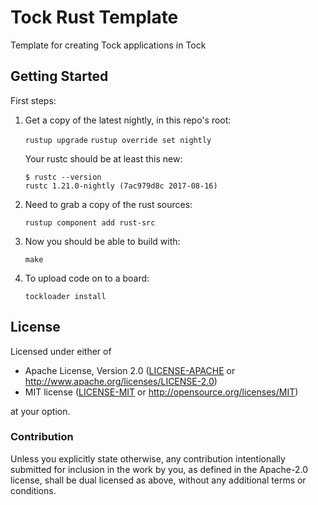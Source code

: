 # Tock Rust Template
Template for creating Tock applications in Tock


## Getting Started

First steps:

1. Get a copy of the latest nightly, in this repo's root:

    `rustup upgrade`
    `rustup override set nightly`

    Your rustc should be at least this new:
    ```
    $ rustc --version
    rustc 1.21.0-nightly (7ac979d8c 2017-08-16)
    ```

2. Need to grab a copy of the rust sources:

    `rustup component add rust-src`

3. Now you should be able to build with:

    `make`

4. To upload code on to a board:

   `tockloader install`


## License

Licensed under either of

 * Apache License, Version 2.0
   ([LICENSE-APACHE](LICENSE-APACHE) or http://www.apache.org/licenses/LICENSE-2.0)
 * MIT license
   ([LICENSE-MIT](LICENSE-MIT) or http://opensource.org/licenses/MIT)

at your option.


### Contribution

Unless you explicitly state otherwise, any contribution intentionally submitted
for inclusion in the work by you, as defined in the Apache-2.0 license, shall be
dual licensed as above, without any additional terms or conditions.
